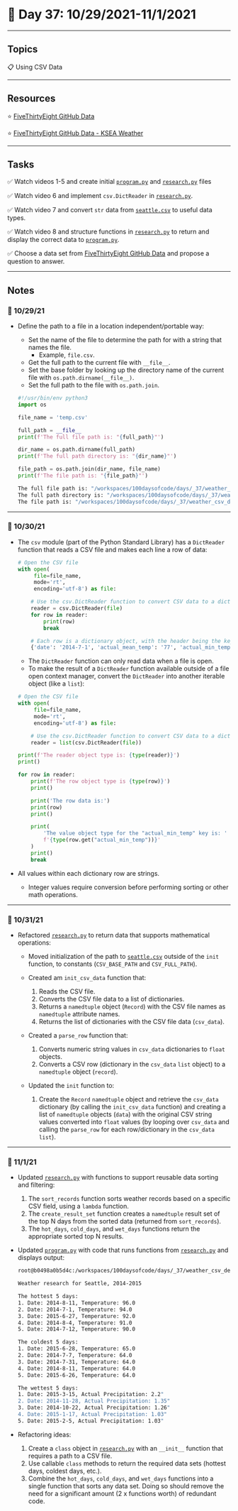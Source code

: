 # :calendar: Day 37: 10/29/2021-11/1/2021

---

## Topics

:clipboard: Using CSV Data

---

## Resources

:star: [FiveThirtyEight GitHub Data](https://github.com/fivethirtyeight/data)

:star: [FiveThirtyEight GitHub Data - KSEA Weather](https://github.com/fivethirtyeight/data/tree/master/us-weather-history)

---

## Tasks

:white_check_mark: Watch videos 1-5 and create initial [`program.py`](weather_csv_demo/program.py) and [`research.py`](weather_csv_demo/research.py) files

:white_check_mark: Watch video 6 and implement `csv.DictReader` in [`research.py`](weather_csv_demo/research.py).

:white_check_mark: Watch video 7 and convert `str` data from [`seattle.csv`](weather_csv_demo/data/seattle.csv) to useful data types.

:white_check_mark: Watch video 8 and structure functions in [`research.py`](weather_csv_demo/research.py) to return and display the correct data to [`program.py`](weather_csv_demo/program.py).

:white_check_mark: Choose a data set from [FiveThirtyEight GitHub Data](https://github.com/fivethirtyeight/data) and propose a question to answer.

---

## Notes

### :notebook: 10/29/21

- Define the path to a file in a location independent/portable way:
    - Set the name of the file to determine the path for with a string that names the file.
        - Example, `file.csv`.
    - Get the full path to the current file with `__file__`.
    - Set the base folder by looking up the directory name of the current file with `os.path.dirname(__file__)`.
    - Set the full path to the file with `os.path.join`.

    ```python
    #!/usr/bin/env python3
    import os

    file_name = 'temp.csv'

    full_path = __file__
    print(f'The full file path is: "{full_path}"')

    dir_name = os.path.dirname(full_path)
    print(f'The full path directory is: "{dir_name}"')

    file_path = os.path.join(dir_name, file_name)
    print(f'The file path is: "{file_path}"')
    ```

    ```bash
    The full file path is: "/workspaces/100daysofcode/days/_37/weather_csv_demo/./file_path_test.py"
    The full path directory is: "/workspaces/100daysofcode/days/_37/weather_csv_demo/."
    The file path is: "/workspaces/100daysofcode/days/_37/weather_csv_demo/./temp.csv"
    ```

---

### :notebook: 10/30/21

- The `csv` module (part of the Python Standard Library) has a `DictReader` function that reads a CSV file and makes each line a row of data:

    ```python
    # Open the CSV file
    with open(
         file=file_name,
         mode='rt',
         encoding='utf-8') as file:

        # Use the csv.DictReader function to convert CSV data to a dictionary
        reader = csv.DictReader(file)
        for row in reader:
            print(row)
            break

        # Each row is a dictionary object, with the header being the key, and the data being the value
        {'date': '2014-7-1', 'actual_mean_temp': '77', 'actual_min_temp': '60', 'actual_max_temp': '94', 'average_min_temp': '54', 'average_max_temp': '73', 'record_min_temp': '45', 'record_max_temp': '94', 'record_min_temp_year': '1948', 'record_max_temp_year': '2014', 'actual_precipitation': '0.00', 'average_precipitation': '0.03', 'record_precipitation': '0.75'}
    ```

    - The `DictReader` function can only read data when a file is open.
    - To make the result of a `DictReader` function available outside of a file open context manager, convert the `DictReader` into another iterable object (like a `list`):

    ```python
    # Open the CSV file
    with open(
         file=file_name,
         mode='rt',
         encoding='utf-8') as file:

        # Use the csv.DictReader function to convert CSV data to a dictionary
        reader = list(csv.DictReader(file))

    print(f'The reader object type is: {type(reader)}')
    print()

    for row in reader:
        print(f'The row object type is {type(row)}')
        print()

        print('The row data is:')
        print(row)
        print()

        print(
            'The value object type for the "actual_min_temp" key is: '
            f'{type(row.get("actual_min_temp"))}'
        )
        print()
        break
    ```

- All values within each dictionary row are strings.
    - Integer values require conversion before performing sorting or other math operations.

---

### :notebook: 10/31/21

- Refactored [`research.py`](weather_csv_demo/research.py) to return data that supports mathematical operations:
    - Moved initialization of the path to [`seattle.csv`](weather_csv_demo/data/seattle.csv) outside of the `init` function, to constants (`CSV_BASE_PATH` and `CSV_FULL_PATH`).
    - Created am `init_csv_data` function that:

        1. Reads the CSV file.
        2. Converts the CSV file data to a list of dictionaries.
        2. Returns a `namedtuple` object (`Record`) with the CSV file names as `namedtuple` attribute names.
        4. Returns the list of dictionaries with the CSV file data (`csv_data`).

    - Created a `parse_row` function that:

        1. Converts numeric string values in `csv_data` dictionaries to `float` objects.
        2. Converts a CSV row (dictionary in the `csv_data` `list` object) to a `namedtuple` object (`record`).

    - Updated the `init` function to:

        1. Create the `Record` `namedtuple` object and retrieve the `csv_data` dictionary (by calling the `init_csv_data` function) and creating a list of `namedtuple` objects (`data`) with the original CSV string values converted into `float` values (by looping over `csv_data` and calling the `parse_row` for each row/dictionary in the `csv_data` `list`).

---

### :notebook: 11/1/21

- Updated [`research.py`](weather_csv_demo/research.py) with functions to support reusable data sorting and filtering:

    1. The `sort_records` function sorts weather records based on a specific CSV field, using a `lambda` function.
    2. The `create_result_set` function creates a `namedtuple` result set of the top N days from the sorted data (returned from `sort_records`).
    3. The `hot_days`, `cold_days`, and `wet_days` functions return the appropriate sorted top N results.

- Updated [`program.py`](weather_csv_demo/program.py) with code that runs functions from [`research.py`](weather_csv_demo/research.py) and displays output:

    ```bash
    root@b0498a0b5d4c:/workspaces/100daysofcode/days/_37/weather_csv_demo# ./program.py 

    Weather research for Seattle, 2014-2015

    The hottest 5 days:
    1. Date: 2014-8-11, Temperature: 96.0
    2. Date: 2014-7-1, Temperature: 94.0
    3. Date: 2015-6-27, Temperature: 92.0
    4. Date: 2014-8-4, Temperature: 91.0
    5. Date: 2014-7-12, Temperature: 90.0

    The coldest 5 days:
    1. Date: 2015-6-28, Temperature: 65.0
    2. Date: 2014-7-7, Temperature: 64.0
    3. Date: 2014-7-31, Temperature: 64.0
    4. Date: 2014-8-11, Temperature: 64.0
    5. Date: 2015-6-26, Temperature: 64.0

    The wettest 5 days:
    1. Date: 2015-3-15, Actual Precipitation: 2.2"
    2. Date: 2014-11-28, Actual Precipitation: 1.35"
    3. Date: 2014-10-22, Actual Precipitation: 1.26"
    4. Date: 2015-1-17, Actual Precipitation: 1.03"
    5. Date: 2015-2-5, Actual Precipitation: 1.03"
    ```

- Refactoring ideas:

    1. Create a `class` object in [`research.py`](weather_csv_demo/research.py) with an `__init__` function that requires a path to a CSV file.
    2. Use callable `class` methods to return the required data sets (hottest days, coldest days, etc.).
    3. Combine the `hot_days`, `cold_days`, and `wet_days` functions into a single function that sorts any data set.  Doing so should remove the need for a significant amount (2 x functions worth) of redundant code.
